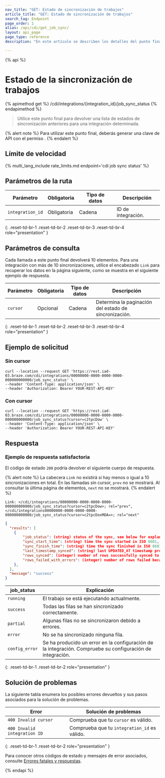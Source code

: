 ```yaml
---
nav_title: "GET: Estado de sincronización de trabajos"
article_title: "GET: Estado de sincronización de trabajos"
search_tag: Endpoint
page_order: 1
alias: /api/cdi/get_job_sync/
layout: api_page
page_type: reference
description: "En este artículo se describen los detalles del punto final Enumerar estado de sincronización de trabajos de Braze."

---
```

{% api %}
# Estado de la sincronización de trabajos
{% apimethod get %}
/cdi/integrations/{integration_id}/job_sync_status
{% endapimethod %}

> Utilice este punto final para devolver una lista de estados de sincronización anteriores para una integración determinada.

{% alert note %}
Para utilizar este punto final, deberás generar una clave de API con el permiso .
{% endalert %}

## Límite de velocidad

{% multi_lang_include rate_limits.md endpoint='cdi job sync status' %}

## Parámetros de la ruta

| Parámetro | Obligatoria | Tipo de datos | Descripción |
|---|---|---|---|
| `integration_id` | Obligatoria | Cadena | ID de integración. |
{: .reset-td-br-1 .reset-td-br-2 .reset-td-br-3 .reset-td-br-4 role="presentation" }

## Parámetros de consulta

Cada llamada a este punto final devolverá 10 elementos. Para una integración con más de 10 sincronizaciones, utilice el encabezado `Link` para recuperar los datos en la página siguiente, como se muestra en el siguiente ejemplo de respuesta.

| Parámetro | Obligatoria | Tipo de datos | Descripción |
|---|---|---|---|
| `cursor` | Opcional | Cadena | Determina la paginación del estado de sincronización. |
{: .reset-td-br-1 .reset-td-br-2 .reset-td-br-3 .reset-td-br-4 role="presentation" }

## Ejemplo de solicitud

### Sin cursor

```
curl --location --request GET 'https://rest.iad-03.braze.com/cdi/integrations/00000000-0000-0000-0000-000000000000/job_sync_status' \
--header 'Content-Type: application/json' \
--header 'Authorization: Bearer YOUR-REST-API-KEY'
```

### Con cursor

```
curl --location --request GET 'https://rest.iad-03.braze.com/cdi/integrations/00000000-0000-0000-0000-000000000000/job_sync_status?cursor=c2tpcDow' \
--header 'Content-Type: application/json' \
--header 'Authorization: Bearer YOUR-REST-API-KEY'
```

## Respuesta

### Ejemplo de respuesta satisfactoria

El código de estado `200` podría devolver el siguiente cuerpo de respuesta.

{% alert note %}
La cabecera `Link` no existirá si hay menos o igual a 10 sincronizaciones en total. En las llamadas sin cursor, `prev` no se mostrará. Al consultar la última página de elementos, `next` no se mostrará.
{% endalert %}

```
Link: </cdi/integrations/00000000-0000-0000-0000-000000000000/job_sync_status?cursor=c2tpcDow>; rel="prev",</cdi/integrations00000000-0000-0000-0000-000000000000/job_sync_status?cursor=c2tpcDoxMDA=>; rel="next"
```

```json
{
  "results": [
    {
        "job_status": (string) status of the sync, see below for explanation of different statuses,
        "sync_start_time": (string) time the sync started in ISO 8601,
        "sync_finish_time": (string) time the sync finished in ISO 8601,
        "last_timestamp_synced": (string) last UPDATED_AT timestamp processed by the sync in ISO 8601,
        "rows_synced": (integer) number of rows successfully synced to Braze,
        "rows_failed_with_errors": (integer) number of rows failed because of errors,
    },
  ],
  "message": "success"
}
```

| job_status | Explicación |
| --- | --- |
| `running` | El trabajo se está ejecutando actualmente. |
| `success` | Todas las filas se han sincronizado correctamente. |
| `partial` | Algunas filas no se sincronizaron debido a errores. |
| `error` | No se ha sincronizado ninguna fila. |
| `config_error` | Se ha producido un error en la configuración de la integración. Compruebe su configuración de integración. |
{: .reset-td-br-1 .reset-td-br-2 role="presentation" }

## Solución de problemas

La siguiente tabla enumera los posibles errores devueltos y sus pasos asociados para la solución de problemas.

| Error | Solución de problemas |
| --- | --- |
| `400 Invalid cursor` | Comprueba que tu `cursor` es válido. |
| `400 Invalid integration ID` | Comprueba que tu `integration_id` es válido. |
{: .reset-td-br-1 .reset-td-br-2 role="presentation" }

Para conocer otros códigos de estado y mensajes de error asociados, consulte [Errores fatales y respuestas]({{site.baseurl}}/api/errors/#fatal-errors).

{% endapi %}
